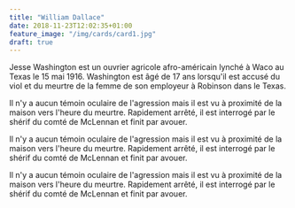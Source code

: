 ```yaml
---
title: "William Dallace"
date: 2018-11-23T12:02:35+01:00
feature_image: "/img/cards/card1.jpg"
draft: true
---
```


Jesse Washington est un ouvrier agricole afro-américain lynché à Waco au Texas le 15 mai 1916. Washington est âgé de 17 ans lorsqu'il est accusé du viol et du meurtre de la femme de son employeur à Robinson dans le Texas. 

Il n'y a aucun témoin oculaire de l'agression mais il est vu à proximité de la maison vers l'heure du meurtre. Rapidement arrêté, il est interrogé par le shérif du comté de McLennan et finit par avouer.

Il n'y a aucun témoin oculaire de l'agression mais il est vu à proximité de la maison vers l'heure du meurtre. Rapidement arrêté, il est interrogé par le shérif du comté de McLennan et finit par avouer.

Il n'y a aucun témoin oculaire de l'agression mais il est vu à proximité de la maison vers l'heure du meurtre. Rapidement arrêté, il est interrogé par le shérif du comté de McLennan et finit par avouer.